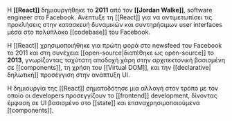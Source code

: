 Η **[[React]]** δημιουργήθηκε το **2011** από τον **[[Jordan Walke]]**, software engineer στο Facebook. Ανέπτυξε τη [[React]] για να αντιμετωπίσει τις προκλήσεις στην κατασκευή δυναμικών και συντηρήσιμων user interfaces μέσα στο πολύπλοκο [[codebase]] του Facebook.

Η [[React]] χρησιμοποιήθηκε για πρώτη φορά στο newsfeed του Facebook το 2011 και στη συνέχεια [[open-source|διατέθηκε ως open-source]] το **2013**, γνωρίζοντας ταχύτατη αποδοχή χάρη στην αρχιτεκτονική βασισμένη σε [[components]], τη χρήση του [[Virtual DOM]], και την [[declarative|δηλωτική]] προσέγγιση στην ανάπτυξη UI.

Η δημιουργία της [[React]] σηματοδότησε μια αλλαγή στον τρόπο με τον οποίο οι developers προσεγγίζουν το [[frontend]] development, δίνοντας έμφαση σε UI βασισμένο στο [[state]] και επαναχρησιμοποιούμενα [[components]].